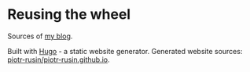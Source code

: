 # Reusing the wheel

Sources of [my blog][1].

Built with [Hugo][2] - a static website generator. Generated website sources: [piotr-rusin/piotr-rusin.github.io][3].

[1]: https://piotr-rusin.github.io/
[2]: https://gohugo.io/
[3]: https://github.com/piotr-rusin/piotr-rusin.github.io




